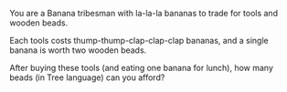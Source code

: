 You are a Banana tribesman with la-la-la bananas to trade for tools and wooden beads.

Each tools costs thump-thump-clap-clap-clap bananas, and a single banana is worth two wooden beads.

After buying these tools (and eating one banana for lunch), how many beads (in Tree language) can you afford?

